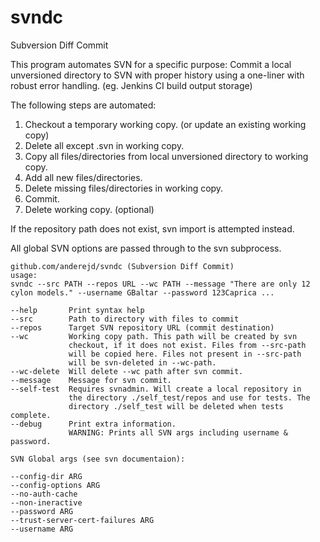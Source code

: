 # svndc
Subversion Diff Commit

This program automates SVN for a specific purpose: 
Commit a local unversioned directory to SVN with proper history using a one-liner with robust error handling. (eg. Jenkins CI build output storage)

The following steps are automated:
  1. Checkout a temporary working copy. (or update an existing working copy)
  2. Delete all except .svn in working copy.
  3. Copy all files/directories from local unversioned directory to working copy.
  4. Add all new files/directories.
  5. Delete missing files/directories in working copy.
  6. Commit.
  7. Delete working copy. (optional)

If the repository path does not exist, svn import is attempted instead.

All global SVN options are passed through to the svn subprocess.

```
github.com/anderejd/svndc (Subversion Diff Commit)
usage:
svndc --src PATH --repos URL --wc PATH --message "There are only 12 cylon models." --username GBaltar --password 123Caprica ...

--help       Print syntax help
--src        Path to directory with files to commit
--repos      Target SVN repository URL (commit destination)
--wc         Working copy path. This path will be created by svn
             checkout, if it does not exist. Files from --src-path 
             will be copied here. Files not present in --src-path
             will be svn-deleted in --wc-path.
--wc-delete  Will delete --wc path after svn commit.
--message    Message for svn commit.
--self-test  Requires svnadmin. Will create a local repository in 
             the directory ./self_test/repos and use for tests. The
             directory ./self_test will be deleted when tests complete.
--debug      Print extra information.
             WARNING: Prints all SVN args including username & password.

SVN Global args (see svn documentaion):

--config-dir ARG
--config-options ARG
--no-auth-cache
--non-ineractive
--password ARG
--trust-server-cert-failures ARG
--username ARG
```
